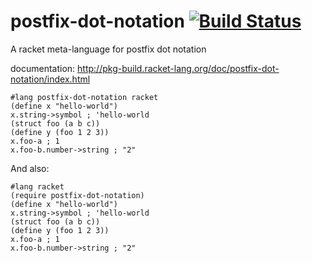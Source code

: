 postfix-dot-notation [![Build Status](https://travis-ci.org/AlexKnauth/postfix-dot-notation.png?branch=master)](https://travis-ci.org/AlexKnauth/postfix-dot-notation)
===
A racket meta-language for postfix dot notation

documentation: http://pkg-build.racket-lang.org/doc/postfix-dot-notation/index.html

```racket
#lang postfix-dot-notation racket
(define x "hello-world")
x.string->symbol ; 'hello-world
(struct foo (a b c))
(define y (foo 1 2 3))
x.foo-a ; 1
x.foo-b.number->string ; "2"
```

And also:
```racket
#lang racket
(require postfix-dot-notation)
(define x "hello-world")
x.string->symbol ; 'hello-world
(struct foo (a b c))
(define y (foo 1 2 3))
x.foo-a ; 1
x.foo-b.number->string ; "2"
```


